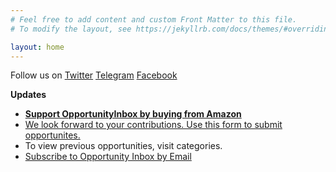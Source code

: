 ```yaml
---
# Feel free to add content and custom Front Matter to this file.
# To modify the layout, see https://jekyllrb.com/docs/themes/#overriding-theme-defaults

layout: home
---
```

Follow us on [Twitter](https://twitter.com/opinbox)   [Telegram](https://t.me/opinbox)   [Facebook](https://www.facebook.com/opinbox/)


__Updates__
- __<a target="_blank" href="https://www.amazon.in/b?_encoding=UTF8&tag=opportunit0ed-21&linkCode=ur2&linkId=46e73f12e157535e6c2b312972757e35&camp=3638&creative=24630&node=976419031">Support  OpportunityInbox by buying from Amazon</a><img src="//ir-in.amazon-adsystem.com/e/ir?t=opportunit0ed-21&l=ur2&o=31" width="1" height="1" border="0" alt="" style="border:none !important; margin:0px !important;" />__
- [We look forward to your contributions. Use this form to submit opportunites.](https://docs.google.com/forms/d/e/1FAIpQLSepaF_3R5zy_H6c1uIS8jaHphlFEHMOW8CRCdf1O46z3lLCyw/viewform)
- To view previous opportunities, visit categories.
- <a href="https://feedburner.google.com/fb/a/mailverify?uri=opportunityinbox&amp;loc=en_US">Subscribe to Opportunity Inbox by Email</a>

